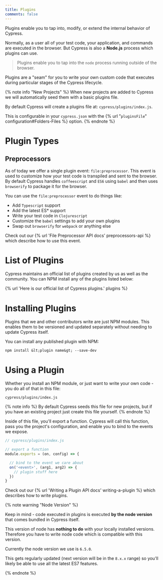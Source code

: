 ```yaml
---
title: Plugins
comments: false
---
```


Plugins enable you to tap into, modify, or extend the internal behavior of Cypress.

Normally, as a user all of your test code, your application, and commands are executed in the browser. But Cypress is also a **Node.js** process which plugins can use.

> Plugins enable you to tap into the `node` process running outside of the browser.

Plugins are a "seam" for you to write your own custom code that executes during particular stages of the Cypress lifecycle.

{% note info "New Projects" %}
When new projects are added to Cypress we will automatically seed them with a basic plugins file.

By default Cypress will create a plugins file at: `cypress/plugins/index.js`.

This is configurable in your `cypress.json` with the {% url "`pluginsFile`" configuration#Folders-Files %} option.
{% endnote %}

# Plugin Types

## Preprocessors

As of today we offer a single plugin event: `file:preprocessor`. This event is used to customize how your test code is transpiled and sent to the browser. By default Cypress handles `coffeescript` and `ES6` using `babel` and then uses `browserify` to package it for the browser.

You can use the `file:preprocessor` event to do things like:

- Add `Typescript` support
- Add the latest ES* support
- Write your test code in `Clojurescript`
- Customize the `babel` settings to add your own plugins
- Swap out `browserify` for `webpack` or anything else

Check out our {% url 'File Preprocessor API docs' preprocessors-api %} which describe how to use this event.

# List of Plugins

Cypress maintains an official list of plugins created by us as well as the community. You can NPM install any of the plugins listed below:

{% url 'Here is our official list of Cypress plugins.' plugins %}

# Installing Plugins

Plugins that we and other contributors write are just NPM modules. This enables them to be versioned and updated separately without needing to update Cypress itself.

You can install any published plugin with NPM:

```shell
npm install &lt;plugin name&gt; --save-dev
```

# Using a Plugin

Whether you install an NPM module, or just want to write your own code - you do all of that in this file:

```text
cypress/plugins/index.js
```

{% note info %}
By default Cypress seeds this file for new projects, but if you have an existing project just create this file yourself.
{% endnote %}

Inside of this file, you'll export a function. Cypress will call this function, pass you the project's configuration, and enable you to bind to the events we expose.

```javascript
// cypress/plugins/index.js

// export a function
module.exports = (on, config) => {

  // bind to the event we care about
  on('<event>', (arg1, arg2) => {
    // plugin stuff here
  })
}
```

Check out our {% url 'Writing a Plugin API docs' writing-a-plugin %} which describes how to write plugins.

{% note warning "Node Version" %}

Keep in mind - code executed in plugins is executed **by the node version** that comes bundled in Cypress itself.

This version of node has **nothing to do** with your locally installed versions. Therefore you have to write node code which is compatible with this version.

Currently the node version we use is `6.5.0`.

This gets regularly updated (next version will be in the `8.x.x` range) so you'll likely be able to use all the latest ES7 features.

{% endnote %}
